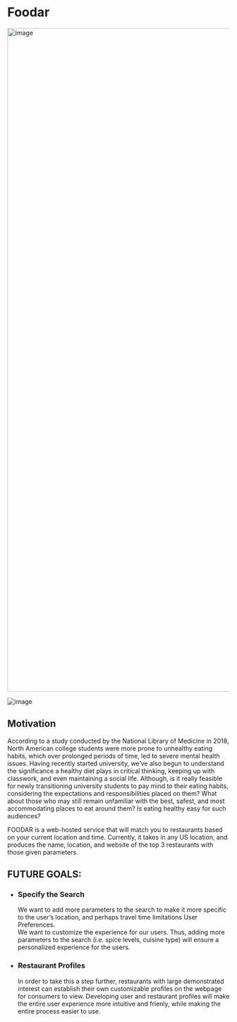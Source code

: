 # Foodar
<img width="1502" alt="image" src="https://user-images.githubusercontent.com/58956834/209198397-6bd8330c-23d9-48c9-bca3-4a8570e0f1c2.png">

![image](https://user-images.githubusercontent.com/58956834/209198137-b46268a0-7cb1-4849-ac8d-17c65ea7a70a.png)

<h2>Motivation</h2>
According to a study conducted by the National Library of Medicine in 2018, North American college students were more prone to unhealthy eating habits, which over prolonged periods of time, led to severe mental health issues. Having recently started university, we’ve also begun to understand the significance a healthy diet plays in critical thinking, keeping up with classwork, and even maintaining a social life. Although, is it really feasible for newly transitioning university students to pay mind to their eating habits, considering the expectations and responsibilities placed on them? What about those who may still remain unfamiliar with the best, safest, and most accommodating places to eat around them? Is eating healthy easy for such audiences?

FOODAR is a web-hosted service that will match you to restaurants based on your current location and time. Currently, it takes in any US location, and produces the name, location, and website of the top 3 restaurants with those given parameters.

<h2> FUTURE GOALS: </h2>
<ul>
<li><h3>Specify the Search</h3>
<p>We want to add more parameters to the search to make it more specific to the user’s location, and perhaps travel time limitations
User Preferences.<br>
We want to customize the experience for our users. Thus, adding more parameters to the search (i.e. spice levels, cuisine type) will ensure a personalized experience for the users.</p></li>
<li><h3>Restaurant Profiles</h3>
<p>In order to take this a step further, restaurants with large demonstrated interest can establish their own customizable profiles on the webpage for consumers to view.
Developing user and restaurant profiles will make the entire user experience more intuitive and frienly, while making the entire process easier to use.</p></li>
<ul>
